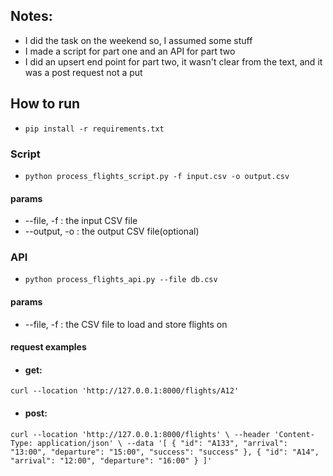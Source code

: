 ## Notes:  
* I did the task on the weekend so, I assumed some stuff
* I made a script for part one and an API for part two
* I did an upsert end point for part two, it wasn't clear from the text, and it was a post request not a put

## How to run

* `pip install -r requirements.txt`

### Script
* `python process_flights_script.py -f input.csv -o output.csv`
#### params
* --file, -f : the input CSV file
* --output, -o : the output CSV file(optional)

### API
* `python process_flights_api.py --file db.csv`
#### params
* --file, -f : the CSV file to load and store flights on
#### request examples

* #### get: 
`curl --location 'http://127.0.0.1:8000/flights/A12'`  
* #### post: 
`curl --location 'http://127.0.0.1:8000/flights' \
--header 'Content-Type: application/json' \
--data '[
  {
    "id": "A133",
    "arrival": "13:00",
    "departure": "15:00",
    "success": "success"
  },
  {
    "id": "A14",
    "arrival": "12:00",
    "departure": "16:00"
  }
]'`

